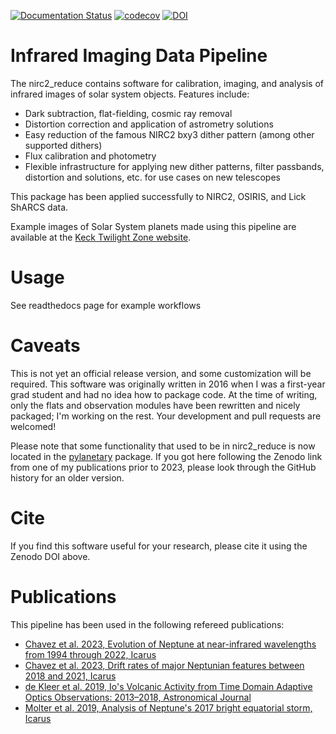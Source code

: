 [![Documentation Status](https://readthedocs.org/projects/nirc2-reduce/badge/?version=latest)](https://nirc2-reduce.readthedocs.io/en/latest/?badge=latest)
[![codecov](https://codecov.io/gh/emolter/nirc2_reduce/branch/master/graph/badge.svg?token=9N09Z533CP)](https://codecov.io/gh/emolter/nirc2_reduce)
[![DOI](https://zenodo.org/badge/DOI/10.5281/zenodo.6584662.svg)](https://doi.org/10.5281/zenodo.6584662)


# Infrared Imaging Data Pipeline
The nirc2\_reduce contains software for calibration, imaging, and analysis of infrared images of solar system objects.  Features include:
- Dark subtraction, flat-fielding, cosmic ray removal
- Distortion correction and application of astrometry solutions
- Easy reduction of the famous NIRC2 bxy3 dither pattern (among other supported dithers)
- Flux calibration and photometry
- Flexible infrastructure for applying new dither patterns, filter passbands, distortion and  solutions, etc. for use cases on new telescopes

This package has been applied successfully to NIRC2, OSIRIS, and Lick ShARCS data.

Example images of Solar System planets made using this pipeline are available at the [Keck Twilight Zone website](https://www2.keck.hawaii.edu/inst/tda/TwilightZone.html#). 

# Usage
See readthedocs page for example workflows

# Caveats
This is not yet an official release version, and some customization will be required. This software was originally written in 2016 when I was a first-year grad student and had no idea how to package code. At the time of writing, only the flats and observation modules have been rewritten and nicely packaged; I'm working on the rest. Your development and pull requests are welcomed!

Please note that some functionality that used to be in nirc2\_reduce is now located in the [pylanetary](https://github.com/emolter/pylanetary) package. If you got here following the Zenodo link from one of my publications prior to 2023, please look through the GitHub history for an older version.

# Cite
If you find this software useful for your research, please cite it using the Zenodo DOI above.

# Publications
This pipeline has been used in the following refereed publications:
- [Chavez et al. 2023, Evolution of Neptune at near-infrared wavelengths from 1994 through 2022, Icarus](https://doi.org/10.1016/j.icarus.2023.115667)
- [Chavez et al. 2023, Drift rates of major Neptunian features between 2018 and 2021, Icarus](https://doi.org/10.1016/j.icarus.2023.115604)
- [de Kleer et al. 2019, Io's Volcanic Activity from Time Domain Adaptive Optics Observations: 2013–2018, Astronomical Journal](https://doi.org/10.3847/1538-3881/ab2380)
- [Molter et al. 2019, Analysis of Neptune's 2017 bright equatorial storm, Icarus](https://doi.org/10.1016/j.icarus.2018.11.018)
